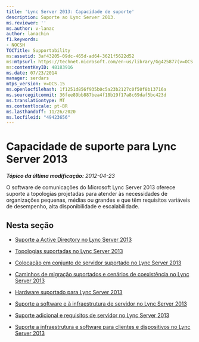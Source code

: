 ```yaml
---
title: 'Lync Server 2013: Capacidade de suporte'
description: Suporte ao Lync Server 2013.
ms.reviewer: ''
ms.author: v-lanac
author: lanachin
f1.keywords:
- NOCSH
TOCTitle: Supportability
ms:assetid: 3af43205-09dc-465d-ad64-3621f5622d52
ms:mtpsurl: https://technet.microsoft.com/en-us/library/Gg425877(v=OCS.15)
ms:contentKeyID: 48183916
ms.date: 07/23/2014
manager: serdars
mtps_version: v=OCS.15
ms.openlocfilehash: 1f1251d856f935b0c5a23b2127c0f50f8b13716a
ms.sourcegitcommit: 36fee89bb887bea4f18b19f17a8c69daf5bc423d
ms.translationtype: MT
ms.contentlocale: pt-BR
ms.lasthandoff: 11/26/2020
ms.locfileid: "49423656"
---
```

# <a name="supportability-for-lync-server-2013"></a>Capacidade de suporte para Lync Server 2013

<div data-xmlns="http://www.w3.org/1999/xhtml">

<div class="topic" data-xmlns="http://www.w3.org/1999/xhtml" data-msxsl="urn:schemas-microsoft-com:xslt" data-cs="https://msdn.microsoft.com/">

<div data-asp="https://msdn2.microsoft.com/asp">



</div>

<div id="mainSection">

<div id="mainBody">

<span> </span>

_**Tópico da última modificação:** 2012-04-23_

O software de comunicações do Microsoft Lync Server 2013 oferece suporte a topologias projetadas para atender às necessidades de organizações pequenas, médias ou grandes e que têm requisitos variáveis de desempenho, alta disponibilidade e escalabilidade.

<div>

## <a name="in-this-section"></a>Nesta seção

  - [Suporte a Active Directory no Lync Server 2013](lync-server-2013-active-directory-support.md)

  - [Topologias suportadas no Lync Server 2013](lync-server-2013-supported-topologies.md)

  - [Colocação em conjunto de servidor suportado no Lync Server 2013](lync-server-2013-supported-server-collocation.md)

  - [Caminhos de migração suportados e cenários de coexistência no Lync Server 2013](lync-server-2013-supported-migration-paths-and-coexistence-scenarios.md)

  - [Hardware suportado para Lync Server 2013](lync-server-2013-supported-hardware.md)

  - [Suporte a software e à infraestrutura de servidor no Lync Server 2013](lync-server-2013-server-software-and-infrastructure-support.md)

  - [Suporte adicional e requisitos de servidor no Lync Server 2013](lync-server-2013-additional-server-support-and-requirements.md)

  - [Suporte a infraestrutura e software para clientes e dispositivos no Lync Server 2013](lync-server-2013-client-and-device-software-and-infrastructure-support.md)

</div>

</div>

<span> </span>

</div>

</div>

</div>

